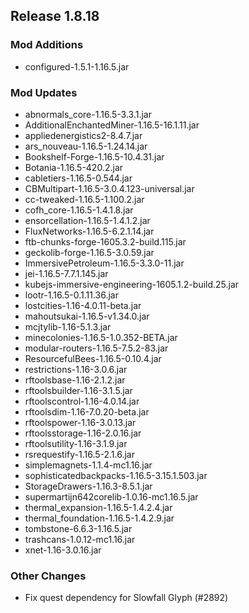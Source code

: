 ## Release 1.8.18

### Mod Additions
- configured-1.5.1-1.16.5.jar
### Mod Updates
- abnormals_core-1.16.5-3.3.1.jar
- AdditionalEnchantedMiner-1.16.5-16.1.11.jar
- appliedenergistics2-8.4.7.jar
- ars_nouveau-1.16.5-1.24.14.jar
- Bookshelf-Forge-1.16.5-10.4.31.jar
- Botania-1.16.5-420.2.jar
- cabletiers-1.16.5-0.544.jar
- CBMultipart-1.16.5-3.0.4.123-universal.jar
- cc-tweaked-1.16.5-1.100.2.jar
- cofh_core-1.16.5-1.4.1.8.jar
- ensorcellation-1.16.5-1.4.1.2.jar
- FluxNetworks-1.16.5-6.2.1.14.jar
- ftb-chunks-forge-1605.3.2-build.115.jar
- geckolib-forge-1.16.5-3.0.59.jar
- ImmersivePetroleum-1.16.5-3.3.0-11.jar
- jei-1.16.5-7.7.1.145.jar
- kubejs-immersive-engineering-1605.1.2-build.25.jar
- lootr-1.16.5-0.1.11.36.jar
- lostcities-1.16-4.0.11-beta.jar
- mahoutsukai-1.16.5-v1.34.0.jar
- mcjtylib-1.16-5.1.3.jar
- minecolonies-1.16.5-1.0.352-BETA.jar
- modular-routers-1.16.5-7.5.2-83.jar
- ResourcefulBees-1.16.5-0.10.4.jar
- restrictions-1.16-3.0.6.jar
- rftoolsbase-1.16-2.1.2.jar
- rftoolsbuilder-1.16-3.1.5.jar
- rftoolscontrol-1.16-4.0.14.jar
- rftoolsdim-1.16-7.0.20-beta.jar
- rftoolspower-1.16-3.0.13.jar
- rftoolsstorage-1.16-2.0.16.jar
- rftoolsutility-1.16-3.1.9.jar
- rsrequestify-1.16.5-2.1.6.jar
- simplemagnets-1.1.4-mc1.16.jar
- sophisticatedbackpacks-1.16.5-3.15.1.503.jar
- StorageDrawers-1.16.3-8.5.1.jar
- supermartijn642corelib-1.0.16-mc1.16.5.jar
- thermal_expansion-1.16.5-1.4.2.4.jar
- thermal_foundation-1.16.5-1.4.2.9.jar
- tombstone-6.6.3-1.16.5.jar
- trashcans-1.0.12-mc1.16.jar
- xnet-1.16-3.0.16.jar
### Other Changes
- Fix quest dependency for Slowfall Glyph (#2892)
